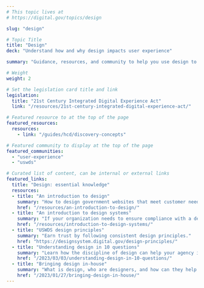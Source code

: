 ```yaml
---
# This topic lives at
# https://digital.gov/topics/design

slug: "design"

# Topic Title
title: "Design"
deck: "Understand how and why design impacts user experience"

summary: "Guidance, resources, and community to help you use design to create government websites that meet customer needs, work well on any device, and follow federal web requirements."

# Weight
weight: 2

# Set the legislation card title and link
legislation:
  title: "21st Century Integrated Digital Experience Act"
  link: "/resources/21st-century-integrated-digital-experience-act/"

# Featured resource to at the top of the page
featured_resources:
  resources:
    - link: "/guides/hcd/discovery-concepts"

# Featured community to display at the top of the page
featured_communities:
  - "user-experience"
  - "uswds"

# Curated list of content, can be internal or external links
featured_links:
  title: "Design: essential knowledge"
  resources:
  - title: "An introduction to design"
    summary: "How to design government websites that meet customer needs, work well on any device, and follow federal web requirements."
    href: "/resources/an-introduction-to-design/"
  - title: "An introduction to design systems"
    summary: "If your organization needs to ensure compliance with a design standard or align to a brand, a design system can help you achieve those goals more easily than building a site from scratch. Learn how a design system can help you and what you need to know to get started."
    href: "/resources/introduction-to-design-systems/"
  - title: "USWDS design principles"
    summary: "Earn trust by following consistent design principles."
    href: "https://designsystem.digital.gov/design-principles/"
  - title: "Understanding design in 10 questions"
    summary: "Learn how the discipline of design can help your agency improve customer experience."
    href: "/2023/03/03/understanding-design-in-10-questions/"
  - title: "Bringing design in-house"
    summary: "What is design, who are designers, and how can they help your agency? Learn how to build a design team that can help your agency solve “wicked problems” and be more innovative."
    href: "/2023/01/27/bringing-design-in-house/"
---
```


